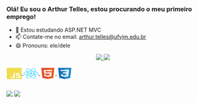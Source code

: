 ### Olá! Eu sou o Arthur Telles, estou procurando o meu primeiro emprego!

- 🌱 Estou estudando ASP.NET MVC
- 📫 Contate-me no email: arthur.telles@ufvjm.edu.br
- 😄 Pronouns: ele/dele


<div align="center">
  <a href="https://github.com/ticotelles">
  <img height="180em" src="https://github-readme-stats.vercel.app/api?username=ticotelles&show_icons=true&theme=dark&include_all_commits=true&count_private=true"/>
  <img height="180em" src="https://github-readme-stats.vercel.app/api/top-langs/?username=ticotelles&layout=compact&langs_count=7&theme=dark"/>
</div>

<div style="display: inline_block"><br>
  <img align="center" alt="Tico-Js" height="30" width="40" src="https://raw.githubusercontent.com/devicons/devicon/master/icons/javascript/javascript-plain.svg">
  <img align="center" alt="Tico-React" height="30" width="40" src="https://raw.githubusercontent.com/devicons/devicon/master/icons/react/react-original.svg">
  <img align="center" alt="Tico-HTML" height="30" width="40" src="https://raw.githubusercontent.com/devicons/devicon/master/icons/html5/html5-original.svg">
  <img align="center" alt="Tico-CSS" height="30" width="40" src="https://raw.githubusercontent.com/devicons/devicon/master/icons/css3/css3-original.svg">
</div>


##

<div> 
 
  <a href = "mailto:arthur.telles@ufvjm.edu.br"><img src="https://img.shields.io/badge/-Gmail-%23333?style=for-the-badge&logo=gmail&logoColor=white" target="_blank"></a>
  <a href="https://www.linkedin.com/in/arthurticotelles/" target="_blank"><img src="https://img.shields.io/badge/-LinkedIn-%230077B5?style=for-the-badge&logo=linkedin&logoColor=white" target="_blank"></a> 
 
 
</div>
